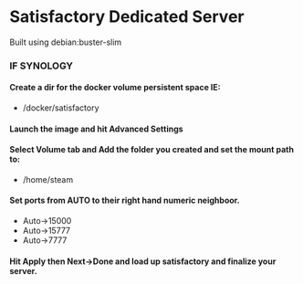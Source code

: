 # Satisfactory Dedicated Server

Built using debian:buster-slim

### IF SYNOLOGY
#### Create a dir for the docker volume persistent space IE:
- /docker/satisfactory

#### Launch the image and hit Advanced Settings
#### Select Volume tab and Add the folder you created and set the mount path to:
- /home/steam

#### Set ports from AUTO to their right hand numeric neighboor.
- Auto->15000
- Auto->15777
- Auto->7777

#### Hit Apply then Next->Done and load up satisfactory and finalize your server.